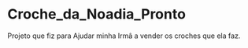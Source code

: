 # Croche_da_Noadia_Pronto


Projeto que fiz para Ajudar minha Irmâ a vender os croches que ela faz.

